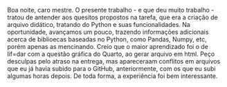 Boa noite, caro mestre. O presente trabalho - e que deu muito trabalho - tratou de antender aos quesitos propostos na tarefa,
que era a criação de arquivo didático, tratando do Python e suas funcionalidades. Na oportunidade, avançamos um pouco, 
trazendo informações adicionais acerca de biblioecas baseadas no Python, como Pandas, Numpy, etc, porém apenas as mencinando. 
Creio que o maior aprendizado foi o de lif=dar com a questão gráfica do Quarto, ao gerar arquivo em html. Peço desculpas pelo 
atraso na entrega, mas apareceraam conflitos em arquivos que eu já havia subido para o GitHub, anteriormente, com os que eu
subi algumas horas depois. De toda forma, a experiência foi bem interessante.
